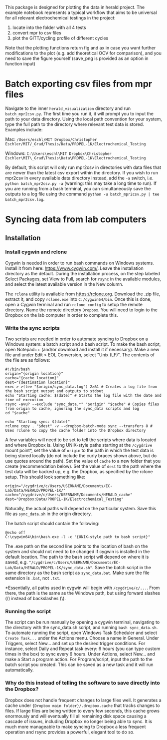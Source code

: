 This package is designed for plotting the data in herald project.
The example notebook represents a typical workflow that aims to be universal for all relevant electrochemical testings in the project:
1. locate into the folder with all 4 tests
2. convert mpr to csv files
3. plot the GITT/cycling profile of different cycles

Note that the plotting functions return fig and ax in case you want further modifications to the plot (e.g. add theoretical OCV for comparison), and you need to save the figure yourself (save_png is provided as an option in function input)

# Batch exporting csv files from mpr files
Navigate to the inner `herald_visualization` directory and run `batch_mpr2csv.py`. The first time you run it, it will prompt you to input the path to your data directory. Using the local path convention for your system, type the full path to the directory where relevant test data is stored. Examples include:

Mac: `/Users/eschl/MIT Dropbox/Christopher Eschler/MIT/_Grad/Thesis/Data/PROPEL-1K/Electrochemical_Testing`

Windows: `C:\Users\eschl\MIT Dropbox\Christopher Eschler\MIT\_Grad\Thesis\Data\PROPEL-1K\Electrochemical_Testing`

By default, this script will only run mpr2csv in directories with data files that are newer than the latest csv export within the directory. If you wish to run mpr2csv in every available data directory instead, add the `-a` switch, i.e. `python batch_mpr2csv.py -a` (warning: this may take a long time to run). If you are running from a bash terminal, you can simultaneously save the outputs to a log file using the command `python -u batch_mpr2csv.py | tee batch_mpr2csv.log`.

# Syncing data from lab computers
## Installation
### Install cygwin and rclone
Cygwin is needed in order to run bash commands on Windows systems. Install it from here: https://www.cygwin.com/. Leave the installation directory as the default. During the installation process, on the step labeled Select Packages, set View to Full, search for `rsync` in the available modules, and select the latest available version in the New column.

The `rclone` utility is available from https://rclone.org. Download the .zip file, extract it, and copy `rclone.exe` into `C:/cygwin64/bin`. Once this is done, open a Cygwin terminal and run `rclone config` to setup the remote directory. Name the remote directory `Dropbox`. You will need to login to the Dropbox on the lab computer in order to complete this.

### Write the sync scripts
Two scripts are needed in order to automate syncing to Dropbox on a Windows system: a batch script and a bash script. To make the bash script, open Notepad++ (and/or download and install it if necessary). Make a new file and under Edit > EOL Conversion, select "Unix (LF)".
The contents of the file are as follows:

    #!/bin/bash
    origin="{origin location}"
    cache="{cache location}"
    dest="{destination location}"
    exec > >(tee "$origin/sync_data.log") 2>&1 # Creates a log file from the bash script output and outputs to stdout
    echo "Starting cache: $(date)" # Starts the log file with the date and time of execution
    rsync -avuP --exclude "sync_data.*" "$origin" "$cache" # Copies files from origin to cache, ignoring the sync_data scripts and log
    cd "$cache"

    echo "Starting sync: $(date)"
    rclone copy . "$dest" -v --dropbox-batch-mode sync --transfers 8 # Uses rclone to copy the cache folder into the Dropbox directory

A few variables will need to be set to tell the scripts where data is located and where Dropbox is. Using UNIX-style paths starting at the `/cygdrive` mount point*, set the value of `origin` to the path in which the test data is being stored locally (do not include the curly braces shown above, but do use quotes around the path). Set the value of `cache` to a new folder that you create (recommendation below). Set the value of `dest` to the path where the test data will be backed up, e.g. the Dropbox, as specified by the rclone setup. This should look something like:
    
    origin="/cygdrive/c/Users/USERNAME/Documents/EC-Lab/Data/HERALD/PROPEL-1K/"
    cache="/cygdrive/c/Users/USERNAME/Documents/HERALD_cache"
    dest="Dropbox:Data/PROPEL-1K/Electrochemical_Testing"

Naturally, the actual paths will depend on the particular system. Save this file as `sync_data.sh` in the origin directory.

The batch script should contain the following:

    @echo off
    C:\cygwin64\bin\bash.exe -l -c "{UNIX-style path to bash script}"

The .exe path on the second line points to the location of bash on the system and should not need to be changed if cygwin is installed in the default location. The path to the bash script will depend on where it is saved, e.g. `"/cygdrive/c/Users/USERNAME/Documents/EC-Lab/Data/HERALD/PROPEL-1K/sync_data.sh"`. Save the batch script in the same directory as the bash script as `sync_data.bat`. Make sure the file extension is `.bat`, not `.txt`.

*Essentially, all paths used in cygwin will begin with `/cygdrive/c/...`. From there, the path is the same as the Windows path, but using forward slashes (/) instead of backslashes (\\).

### Running the script
The script can be run manually by opening a cygwin terminal, navigating to the directory with the sync_data.sh script, and running `bash sync_data.sh`. To automate running the script, open Windows Task Scheduler and select `Create Task...` under the Actions menu. Choose a name in General. Under Triggers, select New... and set up the desired trigger conditions. For instance, select Daily and Repeat task every: 6 hours (you can type custom times in the box) to sync every 6 hours. Under Actions, select New... and make a Start a program action. For Program/script, input the path to the batch script you created. This can be saved as a new task and it will run automatically.

### Why do this instead of telling the software to save directly into the Dropbox?
Dropbox does not handle frequent changes to large files well. It generates a cache under `{Dropbox main folder}/.dropbox.cache` that tracks changes to files. If large files are being written to every few seconds, this cache grows enormously and will eventually fill all remaining disk space causing a cascade of issues, including Dropbox no longer being able to sync. It is much more manageable to make syncing to Dropbox a less frequent operation and rsync provides a powerful, elegant tool to do so.